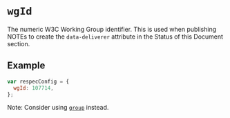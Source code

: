 # `wgId`

The numeric W3C Working Group identifier. This is used when publishing NOTEs to create the `data-deliverer` attribute in the Status of this Document section.

## Example

```js
var respecConfig = {
  wgId: 107714,
};
```

Note: Consider using [`group`](group) instead.